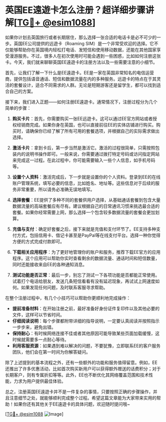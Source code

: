 # 英国EE遠遊卡怎么注册？超详细步骤讲解[[TG💪+ @esim1088](https://t.me/s/esim1088)]

如果你计划去英国旅行或者长期居住，那么选择一张合适的电话卡是必不可少的一步。英国EE公司提供的远遊卡（Roaming SIM）是一个非常受欢迎的选择。它不仅能够帮助你在英国境内轻松打电话、发短信和使用移动数据，还能在其他国家享受漫游服务。不过，很多人在初次使用时可能会遇到一些困惑，比如如何注册这张卡。今天，我们就来聊聊英国EE遠遊卡的注册方法以及一些需要注意的小细节。

首先，让我们了解一下什么是EE遠遊卡。EE是一家在英国非常知名的电信运营商，提供包括语音通话、短信和数据流量在内的多种服务。远遊卡的特点在于其灵活的套餐设计，适合不同需求的人群。无论是短期游客还是留学生，都可以找到适合自己的方案。

接下来，我们进入正题——如何注册EE遠遊卡。通常情况下，注册过程分为几个简单的步骤：

1. **购买卡片**：首先，你需要购买一张EE远遊卡。这可以通过EE官方网站或者授权经销商完成。如果你身在英国，也可以直接前往EE的实体店铺进行购买。购买时，请确保你已经了解了所有可用的套餐选项，并根据自己的实际需求做出选择。

2. **激活卡片**：拿到卡后，第一步当然是激活它。激活的过程很简单，只需按照包装内的说明书操作即可。一般来说，你需要通过拨打特定号码或访问指定网站来完成这一过程。在此过程中，你可能需要输入一些个人信息，如手机号码等。

3. **设置个人资料**：激活完成后，下一步就是设置你的个人资料。登录到EE的在线账户管理系统，填写必要的信息，比如姓名、地址等。这些信息对于后续的服务非常重要，所以请务必准确无误地填写。

4. **选择套餐**：EE提供了多种不同的套餐供用户选择，从基础通话套餐到包含大量数据流量的高端套餐应有尽有。建议根据自己的日常通讯习惯来挑选最合适的套餐。如果你经常需要上网，那么选择一个包含较多数据流量的套餐会更加划算。

5. **充值与支付**：确定好套餐之后，接下来就是充值和支付环节了。EE支持多种支付方式，包括信用卡、借记卡甚至是PayPal等在线支付平台。选择一种你觉得方便的方式完成付款即可。

6. **下载相关应用程序**：为了更好地管理你的账户和服务，推荐下载EE官方的应用程序。这个应用可以帮助你实时查看剩余的数据流量、通话时间和短信数量，同时还能接收来自EE的各种通知消息。

7. **测试功能是否正常**：最后一步，别忘了测试一下各项功能是否都能正常使用。试着打个电话给朋友，发送几条短信看看有没有延迟现象，再试试上网速度如何。如果发现任何问题，及时联系客服寻求帮助。

在整个注册过程中，有几个小技巧可以帮助你更顺利地完成操作：

- **提前准备材料**：在开始注册之前，最好准备好身份证件复印件以及其他必要的文件，这样可以节省时间。
- **仔细阅读说明**：每个步骤都附带详细的指导说明，一定要认真阅读并按照指示一步步来，避免出错。
- **保持耐心**：有时候网络连接不佳或者其他原因可能导致某些页面加载缓慢，这时候就需要多一点耐心等待。
- **利用客服资源**：如果遇到难以解决的问题，不要犹豫，立即联系EE的客户服务团队，他们会在第一时间为你解答疑问。

除了上述提到的基本流程之外，还有一些额外的功能和服务值得留意。例如，EE还推出了许多优惠活动，比如首次购买新用户可以获得额外赠送的话费积分；对于长期客户，则有专属折扣等等。此外，EE也不断优化其网络覆盖范围和技术性能，力求为用户提供最佳体验。

总之，注册英国EE遠遊卡并不是一件复杂的事情，只要按照正确的步骤操作，并且注意细节之处，就能够顺利完成整个过程。希望这篇文章能为大家带来实用的帮助！如果你还有其他关于EE遠遊卡的具体问题，欢迎随时提问哦~

[[TG💪+ @esim1088](https://t.me/s/esim1088) ![Image](https://i.postimg.cc/4NQfJmqS/Snipaste-2025-05-13-00-14-12.png)]